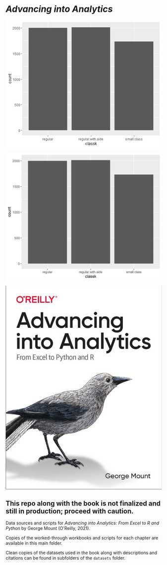 # _Advancing into Analytics_

![](Rplot.png)

![](countplot.png)

![Cover image](cover.jpg)

## This repo along with the book is not finalized and still in production; proceed with caution. 

Data sources and scripts for _Advancing into Analytics: From Excel to R and Python_ by George Mount (O'Reilly, 2021).

Copies of the worked-through workbooks and scripts for each chapter are available in this main folder.

Clean copies of the datasets used in the book along with descriptions and citations can be found in subfolders of the `datasets` folder.
